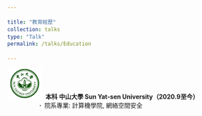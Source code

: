 ```yaml
---

title: "教育經歷"
collection: talks
type: "Talk"
permalink: /talks/Education

---
```




<a href="https://www.sysu.edu.cn/"><img src="images/SYSU_logo.jpeg" alt="中山大學" width="80px" /></a>&nbsp;  **本科 中山大學 Sun Yat-sen University（2020.9至今）**  
　&emsp;&emsp;&emsp;&emsp; **·**&ensp;院系專業: 計算機學院, 網絡空間安全





